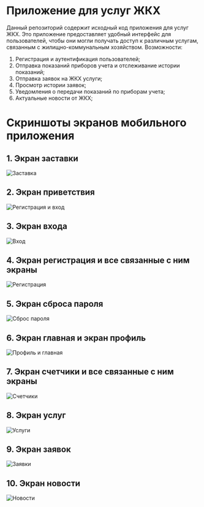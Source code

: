 # Приложение для услуг ЖКХ
Данный репозиторий содержит исходный код приложения для услуг ЖКХ. Это приложение предоставляет удобный интерфейс для пользователей, чтобы они могли получать доступ к различным услугам, связанным с жилищно-коммунальным хозяйством.
Возможности:
1. Регистрация и аутентификация пользователей;
2. Отправка показаний приборов учета и отслеживание истории показаний;
3. Отправка заявок на ЖКХ услуги;
4. Просмотр истории заявок;
5. Уведомления о передачи показаний по приборам учета;
6. Актуальные новости от ЖКХ;

# Скриншоты экранов мобильного приложения

## 1. Экран заставки

![Заставка](https://github.com/Ignat1902/Housing_and_communal_services/assets/55736900/d5b666e0-1c71-4ee0-8c80-f35bdc4c5634)

## 2. Экран приветствия

![Регистрация и вход](https://github.com/Ignat1902/Housing_and_communal_services/assets/55736900/0f5e982d-2f3f-4ec6-be22-5596b0cc472f)

## 3. Экран входа

![Вход](https://github.com/Ignat1902/Housing_and_communal_services/assets/55736900/db8b7041-2cdd-4988-bfd2-fefd84f9b8dc)

## 4. Экран регистрация и все связанные с ним экраны

![Регистрация](https://github.com/Ignat1902/Housing_and_communal_services/assets/55736900/69d0fcf1-323f-485d-88d3-283ed741f617)

## 5. Экран сброса пароля

![Сброс пароля](https://github.com/Ignat1902/Housing_and_communal_services/assets/55736900/867456dc-8516-4331-a076-8a4fa9cc8bcf)

## 6. Экран главная и экран профиль

![Профиль и главная](https://github.com/Ignat1902/Housing_and_communal_services/assets/55736900/31379e3d-a621-4a4c-bb25-46936790ff0c)

## 7. Экран счетчики и все связанные с ним экраны

![Счетчики](https://github.com/Ignat1902/Housing_and_communal_services/assets/55736900/79c0c631-60ee-482e-98cc-50fe193fe565)

## 8. Экран услуг

![Услуги](https://github.com/Ignat1902/Housing_and_communal_services/assets/55736900/03003862-8776-4c96-b8fa-98e1642abb91)

## 9. Экран заявок

![Заявки](https://github.com/Ignat1902/Housing_and_communal_services/assets/55736900/5d3efec5-3dca-4fcb-8a6f-779a0a24ab75)

## 10. Экран новости

![Новости](https://github.com/Ignat1902/Housing_and_communal_services/assets/55736900/e69b17c0-e3f9-4da5-8c19-399abe30d07b)


